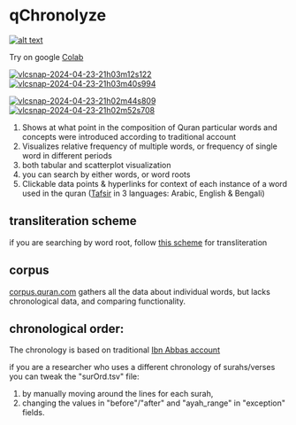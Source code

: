 # qChronolyze
[![alt text](https://img.youtube.com/vi/2es9qayH5oo/0.jpg)](https://www.youtube.com/embed/2es9qayH5oo?si=3oEls05_2FFtQjEh&amp;start=80)


Try on google <a href="https://colab.research.google.com/drive/1Su624t2FdQdWnnZTdl1_pz2bH7DujU2G?usp=sharing" target="_blank">Colab<a>


<a href="https://ibb.co/p0YPPRr"><img src="https://i.ibb.co/p0YPPRr/vlcsnap-2024-04-23-21h03m12s122.png" alt="vlcsnap-2024-04-23-21h03m12s122" border="0"></a> <a href="https://ibb.co/5khCqsD"><img src="https://i.ibb.co/5khCqsD/vlcsnap-2024-04-23-21h03m40s994.png" alt="vlcsnap-2024-04-23-21h03m40s994" border="0"></a>  

<a href="https://ibb.co/jMMVvx0"><img src="https://i.ibb.co/jMMVvx0/vlcsnap-2024-04-23-21h02m44s809.png" alt="vlcsnap-2024-04-23-21h02m44s809" border="0"></a> <a href="https://ibb.co/vZjz4ZZ"><img src="https://i.ibb.co/vZjz4ZZ/vlcsnap-2024-04-23-21h02m52s708.png" alt="vlcsnap-2024-04-23-21h02m52s708" border="0"></a>

1) Shows at what point in the composition of Quran particular words and concepts were introduced according to traditional account
2) Visualizes relative frequency of multiple words, or frequency of single word in different periods
3) both tabular and scatterplot visualization
4) you can search by either words, or word roots 
5) Clickable data points & hyperlinks for context of each instance of a word used in the quran ([Tafsir](https://quran.com/2:102/tafsirs/en-tafisr-ibn-kathir) in 3 languages: Arabic, English & Bengali)

## transliteration scheme
if you are searching by word root, follow [this scheme](https://corpus.quran.com/java/buckwalter.jsp) for transliteration

## corpus

[corpus.quran.com](https://corpus.quran.com/qurandictionary.jsp?q=klm) gathers all the data about individual words, but lacks chronological data, and comparing functionality.

## chronological order:
The chronology is based on traditional [Ibn Abbas account](https://tanzil.net/docs/revelation_order)

if you are a researcher who uses a different chronology of surahs/verses you can tweak the "surOrd.tsv" file:
1) by manually moving around the lines for each surah, 
2) changing the values in "before"/"after" and "ayah_range" in "exception" fields.

